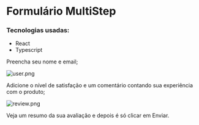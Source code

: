 # Formulário MultiStep

### Tecnologias usadas:

- React
- Typescript

Preencha seu nome e email;

![user.png](https://i.postimg.cc/hv39JwMt/user.png)

Adicione o nível de satisfação e um comentário contando sua experiência com o produto;

![review.png](https://i.postimg.cc/jSKtB5Rt/review.png)

Veja um resumo da sua avaliação e depois é só clicar em Enviar.
